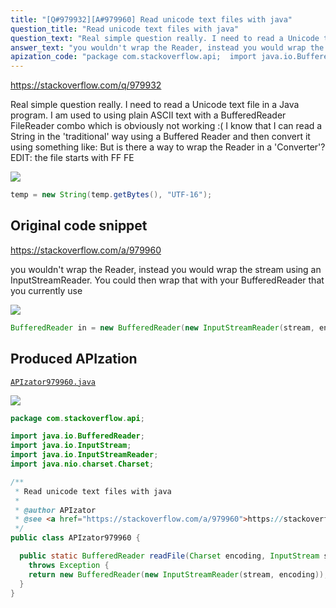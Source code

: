 ```yaml
---
title: "[Q#979932][A#979960] Read unicode text files with java"
question_title: "Read unicode text files with java"
question_text: "Real simple question really. I need to read a Unicode text file in a Java program. I am used to using plain ASCII text with a BufferedReader FileReader combo which is obviously not working :( I know that I can read a String in the 'traditional' way using a Buffered Reader and then convert it using something like: But is there a way to wrap the Reader in a 'Converter'? EDIT: the file starts with FF FE"
answer_text: "you wouldn't wrap the Reader, instead you would wrap the stream using an InputStreamReader. You could then wrap that with your BufferedReader that you currently use"
apization_code: "package com.stackoverflow.api;  import java.io.BufferedReader; import java.io.InputStream; import java.io.InputStreamReader; import java.nio.charset.Charset;  /**  * Read unicode text files with java  *  * @author APIzator  * @see <a href=\"https://stackoverflow.com/a/979960\">https://stackoverflow.com/a/979960</a>  */ public class APIzator979960 {    public static BufferedReader readFile(Charset encoding, InputStream stream)     throws Exception {     return new BufferedReader(new InputStreamReader(stream, encoding));   } }"
---
```


https://stackoverflow.com/q/979932

Real simple question really. I need to read a Unicode text file in a Java program.
I am used to using plain ASCII text with a BufferedReader FileReader combo which is obviously not working :(
I know that I can read a String in the &#x27;traditional&#x27; way using a Buffered Reader and then convert it using something like:
But is there a way to wrap the Reader in a &#x27;Converter&#x27;?
EDIT: the file starts with FF FE


<div class="code-logo"><img src="/stackoverflow.png" /></div>

```java
temp = new String(temp.getBytes(), "UTF-16");
```


## Original code snippet

https://stackoverflow.com/a/979960

you wouldn&#x27;t wrap the Reader, instead you would wrap the stream using an InputStreamReader.
You could then wrap that with your BufferedReader that you currently use

<div class="code-logo"><img src="/stackoverflow.png" /></div>

```java
BufferedReader in = new BufferedReader(new InputStreamReader(stream, encoding));
```

## Produced APIzation

[`APIzator979960.java`](https://github.com/pasqualesalza/apization-temp/raw/main/data/search/APIzator979960.java)

<div class="code-logo"><img src="/apizator.png" /></div>

```java
package com.stackoverflow.api;

import java.io.BufferedReader;
import java.io.InputStream;
import java.io.InputStreamReader;
import java.nio.charset.Charset;

/**
 * Read unicode text files with java
 *
 * @author APIzator
 * @see <a href="https://stackoverflow.com/a/979960">https://stackoverflow.com/a/979960</a>
 */
public class APIzator979960 {

  public static BufferedReader readFile(Charset encoding, InputStream stream)
    throws Exception {
    return new BufferedReader(new InputStreamReader(stream, encoding));
  }
}

```